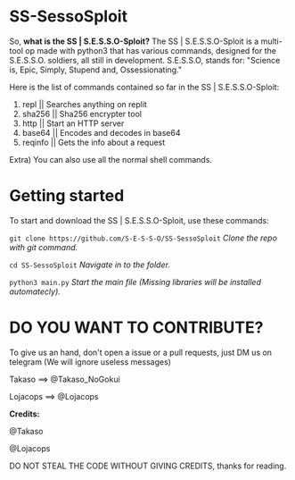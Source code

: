# SS-SessoSploit

So, **what is the SS | S.E.S.S.O-Sploit?**
The SS | S.E.S.S.O-Sploit is a multi-tool op made with python3 that has various commands, designed for the S.E.S.S.O. soldiers, all still in development.
S.E.S.S.O, stands for: "Science is, Epic, Simply, Stupend and, Ossessionating."

Here is the list of commands contained so far in the SS | S.E.S.S.O-Sploit:
1) repl || Searches anything on replit
2) sha256 || Sha256 encrypter tool
3) http || Start an HTTP server
4) base64 || Encodes and decodes in base64
5) reqinfo || Gets the info about a request

Extra) You can also use all the normal shell commands.

# Getting started

To start and download the SS | S.E.S.S.O-Sploit, use these commands:

`git clone https://github.com/S-E-S-S-O/SS-SessoSploit` _Clone the repo with git command._

`cd SS-SessoSploit` _Navigate in to the folder._

`python3 main.py` _Start the main file (Missing libraries will be installed automatecly)._

# DO YOU WANT TO CONTRIBUTE?
To give us an hand, don't open a issue or a pull requests, just DM us on telegram (We will ignore useless messages)

Takaso ==> @Takaso_NoGokui

Lojacops ==> @Lojacops

**Credits:**

@Takaso

@Lojacops

DO NOT STEAL THE CODE WITHOUT GIVING CREDITS, thanks for reading.
